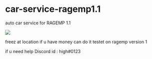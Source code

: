 # car-service-ragemp1.1
auto car service for RAGEMP 1.1

<img src="https://s4.uupload.ir/files/untitled_vvfq.png">




freez at location  if u have money can do it  testet on ragemp version 1

if u need help Discord id : high#0123
